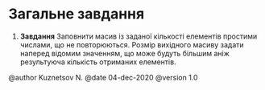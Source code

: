 # Загальне завдання

1. **Завдання** Заповнити масив із заданої кількості елементів простими числами, що не повторюються. Розмір вихідного масиву задати наперед відомим значенням, що може будуть більшим аніж результуюча кількість отриманих елементів.

@author Kuznetsov N.
@date 04-dec-2020
@version 1.0